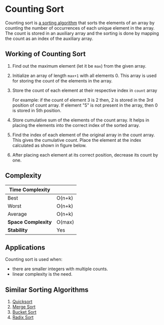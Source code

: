 # Counting Sort

Counting sort is [a sorting algorithm](https://www.programiz.com/dsa/sorting-algorithm) that sorts the elements of an array by counting the number of occurrences of each unique element in the array. The count is stored in an auxiliary array and the sorting is done by mapping the count as an index of the auxiliary array.


## Working of Counting Sort

1. Find out the maximum element (let it be `max`) from the given array.
2. Initialize an array of length `max+1` with all elements 0. This array is used for storing the count of the elements in the array.
3. Store the count of each element at their respective index in `count` array

   For example: if the count of element 3 is 2 then, 2 is stored in the 3rd position of count array. If element "5" is not present in the array, then 0 is stored in 5th position.
4. Store cumulative sum of the elements of the count array. It helps in placing the elements into the correct index of the sorted array.
5. Find the index of each element of the original array in the count array. This gives the cumulative count. Place the element at the index calculated as shown in figure below.
6. After placing each element at its correct position, decrease its count by one.


## Complexity


| **Time Complexity** |   |
| - | - |
| Best | O(n+k) |
| Worst | O(n+k) |
| Average | O(n+k) |
| **Space Complexity** | O(max) |
| **Stability** | Yes |


## Applications

Counting sort is used when:

* there are smaller integers with multiple counts.
* linear complexity is the need.

## Similar Sorting Algorithms

1. [Quicksort](https://www.programiz.com/dsa/quick-sort)
2. [Merge Sort](https://www.programiz.com/dsa/merge-sort)
3. [Bucket Sort](https://www.programiz.com/dsa/bucket-sort)
4. [Radix Sort](https://www.programiz.com/dsa/radix-sort)
